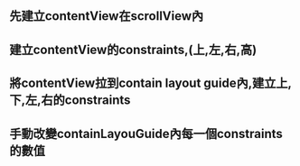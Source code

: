 ## 先建立contentView在scrollView內
## 建立contentView的constraints,(上,左,右,高)
## 將contentView拉到contain layout guide內,建立上,下,左,右的constraints
## 手動改變containLayouGuide內每一個constraints的數值
